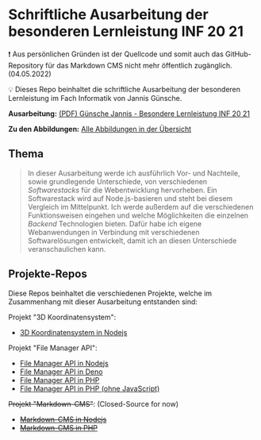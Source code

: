 # Schriftliche Ausarbeitung der besonderen Lernleistung INF 20 21

❗ Aus persönlichen Gründen ist der Quellcode und somit auch das GitHub-Repository für das Markdown CMS nicht mehr öffentlich zugänglich. (04.05.2022)

💡 Dieses Repo beinhaltet die schriftliche Ausarbeitung der besonderen Lernleistung im Fach Informatik von Jannis Günsche.

**Ausarbeitung:**
[(PDF) Günsche Jannis - Besondere Lernleistung INF 20 21](Guensche%20Jannis%20-%20Besondere%20Lernleistung%20INF%2020%2021.pdf)

**Zu den Abbildungen:**
[Alle Abbildungen in der Übersicht](figures/overview.md)

## Thema
> In dieser Ausarbeitung werde ich ausführlich Vor- und Nachteile, sowie grundlegende Unterschiede, von verschiedenen *Softwarestacks* für die Webentwicklung hervorheben. Ein Softwarestack wird auf Node.js-basieren und steht bei diesem Vergleich im Mittelpunkt. Ich werde außerdem auf die verschiedenen Funktionsweisen eingehen und welche Möglichkeiten die einzelnen *Backend* Technologien bieten. Dafür habe ich eigene Webanwendungen in Verbindung mit verschiedenen Softwarelösungen entwickelt, damit ich an diesen Unterschiede veranschaulichen kann.

## Projekte-Repos
Diese Repos beinhaltet die verschiedenen Projekte, welche im Zusammenhang mit dieser Ausarbeitung entstanden sind:

Projekt "3D Koordinatensystem":
- [3D Koordinatensystem in Nodejs](https://github.com/jgteam/bell--3d-coordinate-system--nodejs)

Projekt "File Manager API":
- [File Manager API in Nodejs](https://github.com/jgteam/bell--file-manager--nodejs)
- [File Manager API in Deno](https://github.com/jgteam/bell--file-manager--deno)
- [File Manager API in PHP](https://github.com/jgteam/bell--file-manager--php)
- [File Manager API in PHP (ohne JavaScript)](https://github.com/jgteam/bell--file-manager--php--nojs)

~~Projekt "Markdown-CMS"~~: (Closed-Source for now)
- [~~Markdown-CMS in Nodejs~~](https://github.com/jgteam/bell--markdown-cms--nodejs)
- [~~Markdown-CMS in PHP~~](https://github.com/jgteam/bell--markdown-cms--php)
